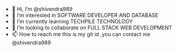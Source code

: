 - 👋 Hi, I’m @shivendra989
- 👀 I’m interested in SOFTWARE DEVELOPER AND DATABASE 
- 🌱 I’m currently learning TECHPILE TECHNOLOGY
- 💞️ I’m looking to collaborate on FULL STACK WEB DEVELOPMENT
- 📫 How to reach me     this is my git id ,you can contact me  @shivendra989 

<!---
shivendra989/shivendra989 is a ✨ special ✨ repository because its `README.md` (this file) appears on your GitHub profile.
You can click the Preview link to take a look at your changes.
--->
